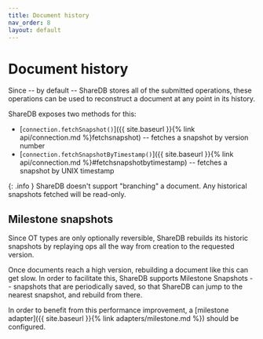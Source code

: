 ```yaml
---
title: Document history
nav_order: 8
layout: default
---
```


# Document history

Since -- by default -- ShareDB stores all of the submitted operations, these operations can be used to reconstruct a document at any point in its history.

ShareDB exposes two methods for this:

 - [`connection.fetchSnapshot()`]({{ site.baseurl }}{% link api/connection.md %}fetchsnapshot) -- fetches a snapshot by version number
 - [`connection.fetchSnapshotByTimestamp()`]({{ site.baseurl }}{% link api/connection.md %}#fetchsnapshotbytimestamp) -- fetches a snapshot by UNIX timestamp

{: .info }
ShareDB doesn't support "branching" a document. Any historical snapshots fetched will be read-only.

## Milestone snapshots

Since OT types are only optionally reversible, ShareDB rebuilds its historic snapshots by replaying ops all the way from creation to the requested version.

Once documents reach a high version, rebuilding a document like this can get slow. In order to facilitate this, ShareDB supports Milestone Snapshots -- snapshots that are periodically saved, so that ShareDB can jump to the nearest snapshot, and rebuild from there.

In order to benefit from this performance improvement, a [milestone adapter]({{ site.baseurl }}{% link adapters/milestone.md %}) should be configured.
